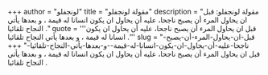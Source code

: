 +++
author = "لونجفلو"
title = "مقولة لونجفلو"
description = "مقولة لونجفلو: قبل ان يحاول المرء أن يصبح ناجحا، عليه أن يحاول ان يكون انسانا له قيمة ، و بعدها يأتي النجاح تلقائيا ."
quote = '''قبل ان يحاول المرء أن يصبح ناجحا، عليه أن يحاول ان يكون انسانا له قيمة ، و بعدها يأتي النجاح تلقائيا .''' 
slug = "قبل-ان-يحاول-المرء-أن-يصبح-ناجحا-عليه-أن-يحاول-ان-يكون-انسانا-له-قيمة--و-بعدها-يأتي-النجاح-تلقائيا-"
+++
قبل ان يحاول المرء أن يصبح ناجحا، عليه أن يحاول ان يكون انسانا له قيمة ، و بعدها يأتي النجاح تلقائيا .
